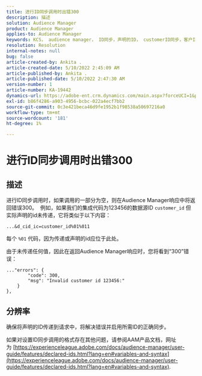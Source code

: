```yaml
---
title: 进行ID同步调用时出错300
description: 描述
solution: Audience Manager
product: Audience Manager
applies-to: Audience Manager
keywords: KCS， audience manager， ID同步，声明的ID， customerID同步，客户ID，在线同步
resolution: Resolution
internal-notes: null
bug: false
article-created-by: Ankita .
article-created-date: 5/10/2022 2:45:09 AM
article-published-by: Ankita .
article-published-date: 5/10/2022 2:47:30 AM
version-number: 1
article-number: KA-19442
dynamics-url: https://adobe-ent.crm.dynamics.com/main.aspx?forceUCI=1&pagetype=entityrecord&etn=knowledgearticle&id=35259630-0bd0-ec11-a7b5-0022480a8753
exl-id: b86f4286-a903-4956-bcbc-022a4ecf7bb2
source-git-commit: 0c3e421beca46d9fe1952b1f98538a50697216a0
workflow-type: tm+mt
source-wordcount: '181'
ht-degree: 1%

---
```


# 进行ID同步调用时出错300

## 描述


进行ID同步调用时，如果调用的一部分为空，则在Audience Manager响应中将返回错误300。  例如，如果我们的集成代码为123456的数据源ID `customer_id` 但实际声明的id未传递，它将类似于以下内容：

`...&d_cid_ic=customer_id%01%011`

每个 `%01` 代码，因为传递或声明的id应位于此处。

由于未传递任何值，因此在返回Audience Manager响应时，您将看到“300”错误：

```
..."errors": {
        "code": 300,
        "msg": "Invalid customer id 123456:"
    }
},
```

## 分辨率


确保将声明的ID传递到请求中，将解决错误并启用所需ID的正确同步。

如果对设置ID同步调用的格式存在其他问题，请参阅AAM产品文档，网址为 [https://experienceleague.adobe.com/docs/audience-manager/user-guide/features/declared-ids.html?lang=en#variables-and-syntax](https://experienceleague.adobe.com/docs/audience-manager/user-guide/features/declared-ids.html?lang=en#variables-and-syntax).
